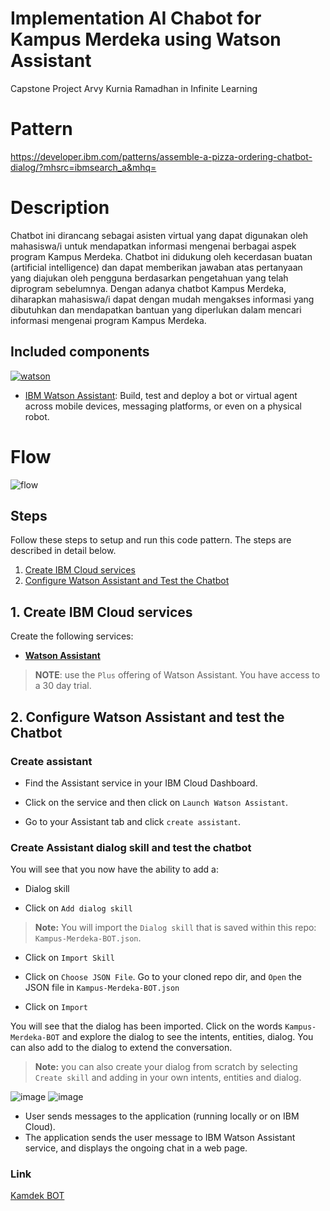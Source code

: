 # Implementation AI Chabot for Kampus Merdeka using Watson Assistant
Capstone Project Arvy Kurnia Ramadhan in Infinite Learning 

# Pattern

https://developer.ibm.com/patterns/assemble-a-pizza-ordering-chatbot-dialog/?mhsrc=ibmsearch_a&mhq=

# Description

Chatbot ini dirancang sebagai asisten virtual yang dapat digunakan oleh mahasiswa/i untuk mendapatkan informasi mengenai berbagai aspek program Kampus Merdeka. Chatbot ini didukung oleh kecerdasan buatan (artificial intelligence) dan dapat memberikan jawaban atas pertanyaan yang diajukan oleh pengguna berdasarkan pengetahuan yang telah diprogram sebelumnya. Dengan adanya chatbot Kampus Merdeka, diharapkan mahasiswa/i dapat dengan mudah mengakses informasi yang dibutuhkan dan mendapatkan bantuan yang diperlukan dalam mencari informasi mengenai program Kampus Merdeka.

## Included components
 [![watson][watson]][watson]
* [IBM Watson Assistant](https://www.ibm.com/cloud/watson-assistant/): Build, test and deploy a bot or virtual agent across mobile devices, messaging platforms, or even on a physical robot.

# Flow 

![flow](https://github.com/ArvyKR/arvykr.github.io/assets/95832640/9e35b30b-5be3-4ddb-884f-76dcd6bc1fae)

## Steps

Follow these steps to setup and run this code pattern. The steps are described in detail below.

1. [Create IBM Cloud services](#1-create-ibm-cloud-services)
5. [Configure Watson Assistant and Test the Chatbot](#2-configure-watson-assistant-and-test-the-chatbot)

## 1. Create IBM Cloud services

Create the following services:

* [**Watson Assistant**](https://cloud.ibm.com/catalog/services/assistant) 

> **NOTE**: use the `Plus` offering of Watson Assistant. You have access to a 30 day trial.

## 2. Configure Watson Assistant and test the Chatbot

### Create assistant

* Find the Assistant service in your IBM Cloud Dashboard.

* Click on the service and then click on `Launch Watson Assistant`.

* Go to your Assistant tab and click `create assistant`. 


### Create Assistant dialog skill and test the chatbot

You will see that you now have the ability to add a:
* Dialog skill


* Click on `Add dialog skill`

> **Note:** You will import the `Dialog skill` that is saved within this repo: `Kampus-Merdeka-BOT.json`.

* Click on `Import Skill`

* Click on `Choose JSON File`. Go to your cloned repo dir, and `Open` the JSON file in `Kampus-Merdeka-BOT.json`

* Click on `Import`

You will see that the dialog has been imported. Click on the words `Kampus-Merdeka-BOT` and explore the dialog to see the intents, entities, dialog.  You can also add to the dialog to extend the conversation.

> **Note:** you can also create your dialog from scratch by selecting `Create skill` and adding in your own intents, entities and dialog.


![image](https://github.com/ArvyKR/arvykr.github.io/assets/95832640/f589811e-1557-49d8-9d06-58ea33d88e15)
![image](https://github.com/ArvyKR/arvykr.github.io/assets/95832640/2889fd65-f6c4-48a8-b7cb-288756b0e16a)







- User sends messages to the application (running locally or on IBM Cloud).
- The application sends the user message to IBM Watson Assistant service, and displays the ongoing chat in a web page.


  
### Link
[Kamdek BOT](https://arvykr.github.io/)


  [watson]: https://img.shields.io/badge/watson-assistant-blue
